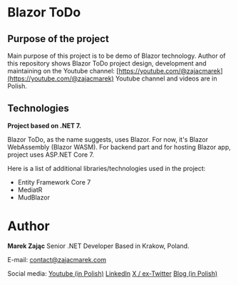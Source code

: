 # Blazor ToDo

## Purpose of the project

Main purpose of this project is to be demo of Blazor technology.
Author of this repository shows Blazor ToDo project design, development and maintaining on the Youtube channel: [https://youtube.com/@zajacmarek](https://youtube.com/@zajacmarek)
Youtube channel and videos are in Polish.

## Technologies

**Project based on .NET 7.**

Blazor ToDo, as the name suggests, uses Blazor. For now, it's Blazor WebAssembly (Blazor WASM).
For backend part and for hosting Blazor app, project uses ASP.NET Core 7.

Here is a list of additional libraries/technologies used in the project:

- Entity Framework Core 7
- MediatR
- MudBlazor

# Author

**Marek Zając**
Senior .NET Developer
Based in Krakow, Poland.

E-mail: contact@zajacmarek.com

Social media:
[Youtube (in Polish)](https://youtube.com/@zajacmarek)
[LinkedIn](https://www.linkedin.com/in/zajacmarek92)
[X / ex-Twitter](https://twitter.com/Mark_Zajc)
[Blog (in Polish)](https://zajacmarek.com)
